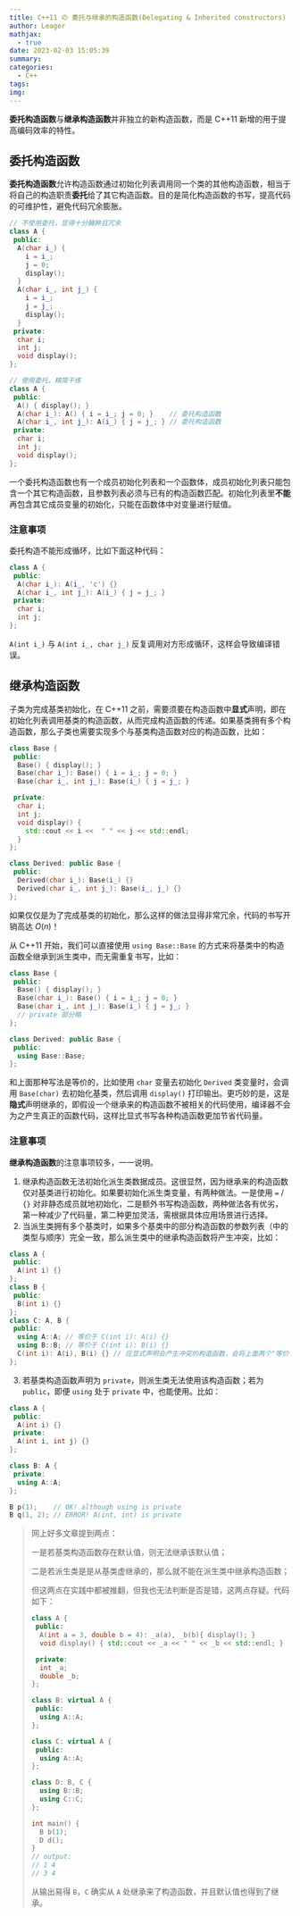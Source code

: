 ```yaml
---
title: C++11 の 委托与继承的构造函数(Delegating & Inherited constructors)
author: Leager
mathjax:
  - true
date: 2023-02-03 15:05:39
summary:
categories:
  - C++
tags:
img:
---
```


**委托构造函数**与**继承构造函数**并非独立的新构造函数，而是 C++11 新增的用于提高编码效率的特性。

<!--more-->

## 委托构造函数

**委托构造函数**允许构造函数通过初始化列表调用同一个类的其他构造函数，相当于将自己的构造职责**委托**给了其它构造函数。目的是简化构造函数的书写，提高代码的可维护性，避免代码冗余膨胀。

```cpp
// 不使用委托，显得十分臃肿且冗余
class A {
 public:
  A(char i_) {
    i = i_;
    j = 0;
    display();
  }
  A(char i_, int j_) {
    i = i_;
    j = j_;
    display();
  }
 private:
  char i;
  int j;
  void display();
};

// 使用委托，精简干练
class A {
 public:
  A() { display(); }
  A(char i_): A() { i = i_; j = 0; }    // 委托构造函数
  A(char i_, int j_): A(i_) { j = j_; } // 委托构造函数
 private:
  char i;
  int j;
  void display();
};
```

一个委托构造函数也有一个成员初始化列表和一个函数体，成员初始化列表只能包含一个其它构造函数，且参数列表必须与已有的构造函数匹配。初始化列表里**不能**再包含其它成员变量的初始化，只能在函数体中对变量进行赋值。

### 注意事项

委托构造不能形成循环，比如下面这种代码：

```cpp
class A {
 public:
  A(char i_): A(i_, 'c') {}
  A(char i_, int j_): A(i_) { j = j_; }
 private:
  char i;
  int j;
};
```

`A(int i_)` 与 `A(int i_, char j_)` 反复调用对方形成循环，这样会导致编译错误。

## 继承构造函数

子类为完成基类初始化，在 C++11 之前，需要须要在构造函数中**显式**声明，即在初始化列表调用基类的构造函数，从而完成构造函数的传递。如果基类拥有多个构造函数，那么子类也需要实现多个与基类构造函数对应的构造函数，比如：

```cpp
class Base {
 public:
  Base() { display(); }
  Base(char i_): Base() { i = i_; j = 0; }
  Base(char i_, int j_): Base(i_) { j = j_; }

 private:
  char i;
  int j;
  void display() {
    std::cout << i <<  " " << j << std::endl;
  }
};

class Derived: public Base {
 public:
  Derived(char i_): Base(i_) {}
  Derived(char i_, int j_): Base(i_, j_) {}
};
```

如果仅仅是为了完成基类的初始化，那么这样的做法显得非常冗余，代码的书写开销高达 $O(n)$！

从 C++11 开始，我们可以直接使用 `using Base::Base` 的方式来将基类中的构造函数全继承到派生类中，而无需重复书写，比如：

```cpp
class Base {
 public:
  Base() { display(); }
  Base(char i_): Base() { i = i_; j = 0; }
  Base(char i_, int j_): Base(i_) { j = j_; }
  // private 部分略
};

class Derived: public Base {
 public:
  using Base::Base;
};
```

和上面那种写法是等价的，比如使用 `char` 变量去初始化 `Derived` 类变量时，会调用 `Base(char)` 去初始化基类，然后调用 `display()` 打印输出。更巧妙的是，这是**隐式**声明继承的，即假设一个继承来的构造函数不被相关的代码使用，编译器不会为之产生真正的函数代码，这样比显式书写各种构造函数更加节省代码量。

### 注意事项

**继承构造函数**的注意事项较多，一一说明。

1. 继承构造函数无法初始化派生类数据成员。这很显然，因为继承来的构造函数仅对基类进行初始化。如果要初始化派生类变量，有两种做法。一是使用 `=` / `{}` 对非静态成员就地初始化，二是额外书写构造函数，两种做法各有优劣，第一种减少了代码量，第二种更加灵活，需根据具体应用场景进行选择。
2. 当派生类拥有多个基类时，如果多个基类中的部分构造函数的参数列表（中的类型与顺序）完全一致，那么派生类中的继承构造函数将产生冲突，比如：
  ```cpp
  class A {
   public:
    A(int i) {}
  };
  class B {
   public:
    B(int i) {}
  };
  class C: A, B {
   public:
    using A::A; // 等价于 C(int i): A(i) {}
    using B::B; // 等价于 C(int i): B(i) {}
    C(int i): A(i), B(i) {} // 应显式声明会产生冲突的构造函数，会将上面两个"等价于"覆盖，阻止了隐式生成对应的构造函数，避免了冲突
  };
  ```
3. 若基类构造函数声明为 `private`，则派生类无法使用该构造函数；若为 `public`，即便 `using` 处于 `private` 中，也能使用。比如：
  ```cpp
  class A {
   public:
    A(int i) {}
   private:
    A(int i, int j) {}
  };

  class B: A {
   private:
    using A::A;
  };

  B p(1);    // OK! although using is private
  B q(1, 2); // ERROR! A(int, int) is private
  ```

> 网上好多文章提到两点：
>
> 一是若基类构造函数存在默认值，则无法继承该默认值；
>
> 二是若派生类是是从基类虚继承的，那么就不能在派生类中继承构造函数；
>
> 但这两点在实践中都被推翻，但我也无法判断是否是错，这两点存疑。代码如下：
>
> ```cpp
> class A {
>  public:
>   A(int a = 3, double b = 4): _a(a), _b(b){ display(); }
>   void display() { std::cout << _a << " " << _b << std::endl; }
>
>  private:
>   int _a;
>   double _b;
> };
>
> class B: virtual A {
>  public:
>   using A::A;
> };
>
> class C: virtual A {
>  public:
>   using A::A;
> };
>
> class D: B, C {
>   using B::B;
>   using C::C;
> };
>
> int main() {
>   B b(1);
>   D d();
> }
> // output:
> // 1 4
> // 3 4
> ```
>
> 从输出易得 `B`，`C` 确实从 `A` 处继承来了构造函数，并且默认值也得到了继承。
